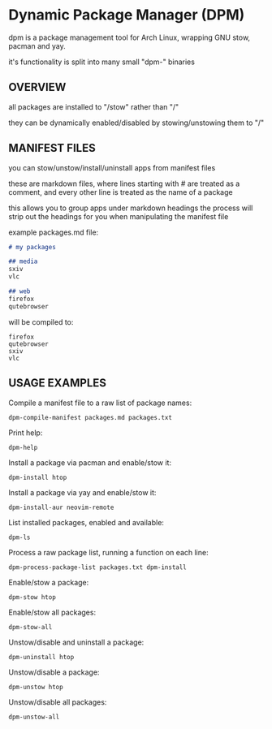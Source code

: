# Dynamic Package Manager (DPM)

dpm is a package management tool for Arch Linux, wrapping GNU stow, pacman and yay.

it's functionality is split into many small "dpm-" binaries

## OVERVIEW

all packages are installed to "/stow" rather than "/"

they can be dynamically enabled/disabled by stowing/unstowing them to "/"

## MANIFEST FILES

you can stow/unstow/install/uninstall apps from manifest files

these are markdown files, where lines starting with #
are treated as a comment, and every other line is
treated as the name of a package

this allows you to group apps under markdown headings
the process will strip out the headings for you when
manipulating the manifest file

example packages.md file:

```md
# my packages

## media
sxiv
vlc

## web
firefox
qutebrowser
```

will be compiled to:

```
firefox
qutebrowser
sxiv
vlc
```

## USAGE EXAMPLES

Compile a manifest file to a raw list of package names:

`dpm-compile-manifest packages.md packages.txt`

Print help:

`dpm-help`

Install a package via pacman and enable/stow it:

`dpm-install htop`

Install a package via yay and enable/stow it:

`dpm-install-aur neovim-remote`

List installed packages, enabled and available:

`dpm-ls`

Process a raw package list, running a function on each line:

`dpm-process-package-list packages.txt dpm-install`

Enable/stow a package:

`dpm-stow htop`

Enable/stow all packages:

`dpm-stow-all`

Unstow/disable and uninstall a package:

`dpm-uninstall htop`

Unstow/disable a package:

`dpm-unstow htop`

Unstow/disable all packages:

`dpm-unstow-all`
